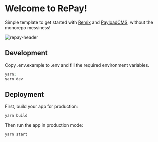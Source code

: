 # Welcome to RePay!

Simple template to get started with [Remix](https://remix.run) and [PayloadCMS](https://payloadcms.com), without the monorepo messiness!

![repay-header](https://github.com/manawiki/repay/assets/84349818/9fc343c2-0c6f-4d2d-a603-c838f8d21156)

## Development

Copy .env.example to .env and fill the required environment variables.

```sh
yarn;
yarn dev
```

## Deployment

First, build your app for production:

```sh
yarn build
```

Then run the app in production mode:

```sh
yarn start
```
